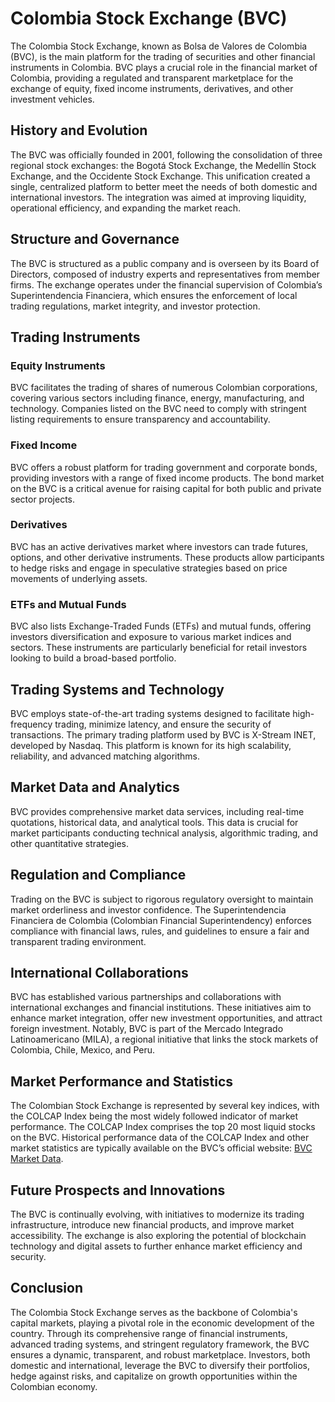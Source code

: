 # Colombia Stock Exchange (BVC)

The Colombia Stock Exchange, known as Bolsa de Valores de Colombia (BVC), is the main platform for the trading of securities and other financial instruments in Colombia. BVC plays a crucial role in the financial market of Colombia, providing a regulated and transparent marketplace for the exchange of equity, fixed income instruments, derivatives, and other investment vehicles.

## History and Evolution

The BVC was officially founded in 2001, following the consolidation of three regional stock exchanges: the Bogotá Stock Exchange, the Medellín Stock Exchange, and the Occidente Stock Exchange. This unification created a single, centralized platform to better meet the needs of both domestic and international investors. The integration was aimed at improving liquidity, operational efficiency, and expanding the market reach. 

## Structure and Governance

The BVC is structured as a public company and is overseen by its Board of Directors, composed of industry experts and representatives from member firms. The exchange operates under the financial supervision of Colombia’s Superintendencia Financiera, which ensures the enforcement of local trading regulations, market integrity, and investor protection.

## Trading Instruments

### Equity Instruments

BVC facilitates the trading of shares of numerous Colombian corporations, covering various sectors including finance, energy, manufacturing, and technology. Companies listed on the BVC need to comply with stringent listing requirements to ensure transparency and accountability.

### Fixed Income

BVC offers a robust platform for trading government and corporate bonds, providing investors with a range of fixed income products. The bond market on the BVC is a critical avenue for raising capital for both public and private sector projects.

### Derivatives

BVC has an active derivatives market where investors can trade futures, options, and other derivative instruments. These products allow participants to hedge risks and engage in speculative strategies based on price movements of underlying assets.

### ETFs and Mutual Funds

BVC also lists Exchange-Traded Funds (ETFs) and mutual funds, offering investors diversification and exposure to various market indices and sectors. These instruments are particularly beneficial for retail investors looking to build a broad-based portfolio.

## Trading Systems and Technology

BVC employs state-of-the-art trading systems designed to facilitate high-frequency trading, minimize latency, and ensure the security of transactions. The primary trading platform used by BVC is X-Stream INET, developed by Nasdaq. This platform is known for its high scalability, reliability, and advanced matching algorithms.

## Market Data and Analytics

BVC provides comprehensive market data services, including real-time quotations, historical data, and analytical tools. This data is crucial for market participants conducting technical analysis, algorithmic trading, and other quantitative strategies.

## Regulation and Compliance

Trading on the BVC is subject to rigorous regulatory oversight to maintain market orderliness and investor confidence. The Superintendencia Financiera de Colombia (Colombian Financial Superintendency) enforces compliance with financial laws, rules, and guidelines to ensure a fair and transparent trading environment.

## International Collaborations

BVC has established various partnerships and collaborations with international exchanges and financial institutions. These initiatives aim to enhance market integration, offer new investment opportunities, and attract foreign investment. Notably, BVC is part of the Mercado Integrado Latinoamericano (MILA), a regional initiative that links the stock markets of Colombia, Chile, Mexico, and Peru.

## Market Performance and Statistics

The Colombian Stock Exchange is represented by several key indices, with the COLCAP Index being the most widely followed indicator of market performance. The COLCAP Index comprises the top 20 most liquid stocks on the BVC. Historical performance data of the COLCAP Index and other market statistics are typically available on the BVC’s official website: [BVC Market Data](https://www.bvc.com.co/).

## Future Prospects and Innovations

The BVC is continually evolving, with initiatives to modernize its trading infrastructure, introduce new financial products, and improve market accessibility. The exchange is also exploring the potential of blockchain technology and digital assets to further enhance market efficiency and security.

## Conclusion

The Colombia Stock Exchange serves as the backbone of Colombia's capital markets, playing a pivotal role in the economic development of the country. Through its comprehensive range of financial instruments, advanced trading systems, and stringent regulatory framework, the BVC ensures a dynamic, transparent, and robust marketplace. Investors, both domestic and international, leverage the BVC to diversify their portfolios, hedge against risks, and capitalize on growth opportunities within the Colombian economy.
